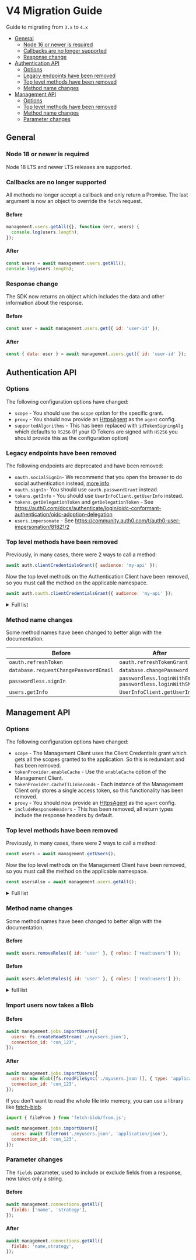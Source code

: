 # V4 Migration Guide

Guide to migrating from `3.x` to `4.x`

- [General](#general)
  - [Node 16 or newer is required](#node-16-or-newer-is-required)
  - [Callbacks are no longer supported](#callbacks-are-no-longer-supported)
  - [Response change](#response-change)
- [Authentication API](#authentication-api)
  - [Options](#options)
  - [Legacy endpoints have been removed](#legacy-endpoints-have-been-removed)
  - [Top level methods have been removed](#top-level-methods-have-been-removed)
  - [Method name changes](#method-name-changes)
- [Management API](#management-api)
  - [Options](#options-1)
  - [Top level methods have been removed](#top-level-methods-have-been-removed-1)
  - [Method name changes](#method-name-changes-1)
  - [Parameter changes](#parameter-changes)

## General

### Node 18 or newer is required

Node 18 LTS and newer LTS releases are supported.

### Callbacks are no longer supported

All methods no longer accept a callback and only return a Promise. The last argument is now an object to override the `fetch` request.

#### Before

```js
management.users.getAll({}, function (err, users) {
  console.log(users.length);
});
```

#### After

```js
const users = await management.users.getAll();
console.log(users.length);
```

### Response change

The SDK now returns an object which includes the data and other information about the response.

#### Before

```js
const user = await management.users.get({ id: 'user-id' });
```

#### After

```js
const { data: user } = await management.users.get({ id: 'user-id' });
```

## Authentication API

### Options

The following configuration options have changed:

- `scope` - You should use the `scope` option for the specific grant.
- `proxy` - You should now provide an [HttpsAgent](https://nodejs.org/api/https.html#class-httpsagent) as the `agent` config.
- `supportedAlgorithms` - This has been replaced with `idTokenSigningAlg` which defaults to `RS256` (If your ID Tokens are signed with `HS256` you should provide this as the configuration option)

### Legacy endpoints have been removed

The following endpoints are deprecated and have been removed:

- `oauth.socialSignIn`- We recommend that you open the browser to do social authentication instead, [more info](https://developers.googleblog.com/2016/08/modernizing-oauth-interactions-in-native-apps.html)
- `oauth.signIn`- You should use `oauth.passwordGrant` instead.
- `tokens.getInfo` - You should use `UserInfoClient.getUserInfo` instead.
- `tokens.getDelegationToken` and `getDelegationToken` - See https://auth0.com/docs/authenticate/login/oidc-conformant-authentication/oidc-adoption-delegation
- `users.impersonate` - See https://community.auth0.com/t/auth0-user-impersonation/81821/2

### Top level methods have been removed

Previously, in many cases, there were 2 ways to call a method:

```js
await auth.clientCredentialsGrant({ audience: 'my-api' });
```

Now the top level methods on the Authentication Client have been removed, so you must call the method on the applicable namespace.

```js
await auth.oauth.clientCredentialsGrant({ audience: 'my-api' });
```

<details>
  <summary>Full list</summary>

| Before                       | After                          |
| ---------------------------- | ------------------------------ |
| `requestMagicLink`           | `passwordless.sendEmail`       |
| `requestEmailCode`           | `passwordless.sendEmail`       |
| `verifyEmailCode`            | `passwordless.loginWithEmail`  |
| `requestSMSCode`             | `passwordless.sendSMS`         |
| `verifySMSCode`              | `passwordless.loginWithSMS`    |
| `changePassword`             | `database.changePassword`      |
| `requestChangePasswordEmail` | `database.changePassword`      |
| `getProfile`                 | `UserInfoClient.getUserInfo`   |
| `clientCredentialsGrant`     | `oauth.clientCredentialsGrant` |
| `passwordGrant`              | `oauth.passwordGrant`          |
| `refreshToken`               | `oauth.refreshTokenGrant`      |

</details>

### Method name changes

Some method names have been changed to better align with the documentation.

| Before                                | After                                                         |
| ------------------------------------- | ------------------------------------------------------------- |
| `oauth.refreshToken`                  | `oauth.refreshTokenGrant`                                     |
| `database.requestChangePasswordEmail` | `database.changePassword`                                     |
| `passwordless.signIn`                 | `passwordless.loginWithEmail`<br/>`passwordless.loginWithSMS` |
| `users.getInfo`                       | `UserInfoClient.getUserInfo`                                  |

## Management API

### Options

The following configuration options have changed:

- `scope` - The Management Client uses the Client Credentials grant which gets all the scopes granted to the application. So this is redundant and has been removed.
- `tokenProvider.enableCache` - Use the `enableCache` option of the Management Client.
- `tokenProvider.cacheTTLInSeconds` - Each instance of the Management Client only stores a single access token, so this functionality has been removed.
- `proxy` - You should now provide an [HttpsAgent](https://nodejs.org/api/https.html#class-httpsagent) as the `agent` config.
- `includeResponseHeaders` - This has been removed, all return types include the response headers by default.

### Top level methods have been removed

Previously, in many cases, there were 2 ways to call a method:

```js
const users = await management.getUsers();
```

Now the top level methods on the Management Client have been removed, so you must call the method on the applicable namespace.

```js
const usersAlso = await management.users.getAll();
```

<details>
  <summary>Full list</summary>

| Before                                      | After                                        |
| ------------------------------------------- | -------------------------------------------- |
| `getConnections`                            | `connections.getAll`                         |
| `createConnection`                          | `connections.create`                         |
| `getConnection`                             | `connections.get`                            |
| `deleteConnection`                          | `connections.delete`                         |
| `updateConnection`                          | `connections.update`                         |
| `getClients`                                | `clients.getAll`                             |
| `getClient`                                 | `clients.get`                                |
| `createClient`                              | `clients.create`                             |
| `updateClient`                              | `clients.update`                             |
| `deleteClient`                              | `clients.delete`                             |
| `getClientGrants`                           | `clientGrants.getAll`                        |
| `createClientGrant`                         | `clientGrants.create`                        |
| `updateClientGrant`                         | `clientGrants.update`                        |
| `deleteClientGrant`                         | `clientGrants.delete`                        |
| `getGrants`                                 | `grants.getAll`                              |
| `deleteGrant`                               | `grants.delete`                              |
| `createDevicePublicKey`                     | `deviceCredentials.createPublicKey`          |
| `getDeviceCredentials`                      | `deviceCredentials.getAll`                   |
| `deleteDeviceCredential`                    | `deviceCredentials.delete`                   |
| `getRules`                                  | `rules.getAll`                               |
| `createRule`                                | `rules.create`                               |
| `getRule`                                   | `rules.get`                                  |
| `deleteRule`                                | `rules.delete`                               |
| `updateRule`                                | `rules.update`                               |
| `getUsers`                                  | `users.getAll`                               |
| `getUsersByEmail`                           | `users.getByEmail`                           |
| `getUser`                                   | `users.get`                                  |
| `deleteAllUsers`                            | `users.deleteAll`                            |
| `deleteUser`                                | `users.delete`                               |
| `createUser`                                | `users.create`                               |
| `updateUser`                                | `users.update`                               |
| `updateUserMetadata`                        | `users.updateUserMetadata`                   |
| `updateAppMetadata`                         | `users.updateAppMetadata`                    |
| `deleteUserMultifactor`                     | `users.deleteMultifactorProvider`            |
| `deleteUserMultifcator`                     | `users.deleteMultifactorProvider`            |
| `unlinkUsers`                               | `users.unlink`                               |
| `linkUsers`                                 | `users.link`                                 |
| `getUserLogs`                               | `users.logs`                                 |
| `getUserRoles`                              | `users.getRoles`                             |
| `assignRolestoUser`                         | `users.assignRoles`                          |
| `assignUsersToRole`                         | `roles.assignUsers`                          |
| `removeRolesFromUser`                       | `users.removeRoles`                          |
| `getUserPermissions`                        | `users.getPermissions`                       |
| `assignPermissionsToUser`                   | `users.assignPermissions`                    |
| `removePermissionsFromUser`                 | `users.removePermissions`                    |
| `getGuardianEnrollments`                    | `users.getGuardianEnrollments`               |
| `regenerateRecoveryCode`                    | `users.regenerateRecoveryCode`               |
| `invalidateRememberBrowser`                 | `users.invalidateRememberBrowser`            |
| `getUserBlocks`                             | `userBlocks.get`                             |
| `unblockUser`                               | `userBlocks.delete`                          |
| `getUserBlocksByIdentifier`                 | `userBlocks.getByIdentifier`                 |
| `unblockUserByIdentifier`                   | `userBlocks.deleteByIdentifier`              |
| `getGuardianEnrollment`                     | `guardian.getGuardianEnrollment`             |
| `deleteGuardianEnrollment`                  | `guardian.deleteGuardianEnrollment`          |
| `getBlacklistedTokens`                      | `blacklistedTokens.getAll`                   |
| `blacklistToken`                            | `blacklistedTokens.add`                      |
| `createEmailTemplate`                       | `emailTemplates.create`                      |
| `getEmailTemplate`                          | `emailTemplates.get`                         |
| `updateEmailTemplate`                       | `emailTemplates.update`                      |
| `getEmailProvider`                          | `emailProvider.get`                          |
| `configureEmailProvider`                    | `emailProvider.configure`                    |
| `deleteEmailProvider`                       | `emailProvider.delete`                       |
| `updateEmailProvider`                       | `emailProvider.update`                       |
| `getActiveUsersCount`                       | `stats.getActiveUsersCount`                  |
| `getDailyStats`                             | `stats.getDaily`                             |
| `getTenantSettings`                         | `tenant.getSettings`                         |
| `updateTenantSettings`                      | `tenant.updateSettings`                      |
| `getJob`                                    | `jobs.get`                                   |
| `importUsers`                               | `jobs.importUsers`                           |
| `importUsersJob`                            | `jobs.importUsersJob`                        |
| `exportUsers`                               | `jobs.exportUsers`                           |
| `getJobErrors`                              | `jobs.errors`                                |
| `sendEmailVerification`                     | `jobs.verifyEmail`                           |
| `createPasswordChangeTicket`                | `tickets.changePassword`                     |
| `createEmailVerificationTicket`             | `tickets.verifyEmail`                        |
| `getLog`                                    | `logs.get`                                   |
| `getLogs`                                   | `logs.getAll`                                |
| `getLogStreams`                             | `logStreams.getAll`                          |
| `createLogStream`                           | `logStreams.create`                          |
| `getLogStream`                              | `logStreams.get`                             |
| `deleteLogStream`                           | `logStreams.delete`                          |
| `updateLogStream`                           | `logStreams.update`                          |
| `createResourceServer`                      | `resourceServers.create`                     |
| `getResourceServers`                        | `resourceServers.getAll`                     |
| `getResourceServer`                         | `resourceServers.get`                        |
| `deleteResourceServer`                      | `resourceServers.delete`                     |
| `updateResourceServer`                      | `resourceServers.update`                     |
| `setRulesConfig`                            | `rulesConfigs.set`                           |
| `getRulesConfigs`                           | `rulesConfigs.getAll`                        |
| `deleteRulesConfig`                         | `rulesConfigs.delete`                        |
| `createCustomDomain`                        | `customDomains.create`                       |
| `getCustomDomains`                          | `customDomains.getAll`                       |
| `getCustomDomain`                           | `customDomains.get`                          |
| `verifyCustomDomain`                        | `customDomains.verify`                       |
| `deleteCustomDomain`                        | `customDomains.delete`                       |
| `createGuardianEnrollmentTicket`            | `guardian.createEnrollmentTicket`            |
| `getGuardianFactors`                        | `guardian.getFactors`                        |
| `getGuardianFactorSettings`                 | `guardian.getFactorSettings`                 |
| `getGuardianFactorProvider`                 | `guardian.getFactorProvider`                 |
| `updateGuardianFactorProvider`              | `guardian.updateFactorProvider`              |
| `updateGuardianFactorSettings`              | `guardian.updateFactorSettings`              |
| `getGuardianFactorTemplates`                | `guardian.getFactorTemplates`                |
| `updateGuardianFactorTemplates`             | `guardian.updateFactorTemplates`             |
| `updateGuardianFactor`                      | `guardian.updateFactor`                      |
| `getGuardianPolicies`                       | `guardian.getPolicies`                       |
| `updateGuardianPolicies`                    | `guardian.updatePolicies`                    |
| `getGuardianPhoneFactorSelectedProvider`    | `guardian.getPhoneFactorSelectedProvider`    |
| `updateGuardianPhoneFactorSelectedProvider` | `guardian.updatePhoneFactorSelectedProvider` |
| `getGuardianPhoneFactorMessageTypes`        | `guardian.getPhoneFactorMessageTypes`        |
| `updateGuardianPhoneFactorMessageTypes`     | `guardian.updatePhoneFactorMessageTypes`     |
| `getRoles`                                  | `roles.getAll`                               |
| `createRole`                                | `roles.create`                               |
| `getRole`                                   | `roles.get`                                  |
| `deleteRole`                                | `roles.delete`                               |
| `updateRole`                                | `roles.update`                               |
| `getPermissionsInRole`                      | `roles.getPermissions`                       |
| `addPermissionsInRole`                      | `roles.addPermissions`                       |
| `removePermissionsFromRole`                 | `roles.removePermissions`                    |
| `getUsersInRole`                            | `roles.getUsers`                             |
| `getHooks`                                  | `hooks.getAll`                               |
| `getHook`                                   | `hooks.get`                                  |
| `createHook`                                | `hooks.create`                               |
| `updateHook`                                | `hooks.update`                               |
| `deleteHook`                                | `hooks.delete`                               |
| `getHookSecrets`                            | `hooks.getSecrets`                           |
| `addHookSecrets`                            | `hooks.addSecrets`                           |
| `updateHookSecrets`                         | `hooks.updateSecrets`                        |
| `removeHookSecrets`                         | `hooks.removeSecrets`                        |
| `getAccessToken`                            | `tokenProvider.getAccessToken`               |
| `updateBrandingSettings`                    | `branding.updateSettings`                    |
| `getBrandingSettings`                       | `branding.getSettings`                       |
| `getBrandingUniversalLoginTemplate`         | `branding.getUniversalLoginTemplate`         |
| `setBrandingUniversalLoginTemplate`         | `branding.setUniversalLoginTemplate`         |
| `deleteBrandingUniversalLoginTemplate`      | `branding.deleteUniversalLoginTemplate`      |
| `updateMigrations`                          | `migrations.updateMigrations`                |
| `getMigrations`                             | `migrations.getMigrations`                   |
| `getPromptsSettings`                        | `prompts.getSettings`                        |
| `updatePromptsSettings`                     | `prompts.updateSettings`                     |
| `getCustomTextByLanguage`                   | `prompts.getCustomTextByLanguage`            |
| `updateCustomTextByLanguage`                | `prompts.updateCustomTextByLanguage`         |

</details>

### Method name changes

Some method names have been changed to better align with the documentation.

#### Before

```js
await users.removeRoles({ id: 'user' }, { roles: ['read:users'] });
```

#### Before

```js
await users.deleteRoles({ id: 'user' }, { roles: ['read:users'] });
```

<details>
  <summary>full list</summary>

| Before                                  | After                                           |
| --------------------------------------- | ----------------------------------------------- |
| `blacklistedTokens.add`                 | `blacklists.add`                                |
| `blacklistedTokens.getAll`              | `blacklists.getAll`                             |
| `clientCredentials.create`              | `clients.createCredential`                      |
| `clientCredentials.getAll`              | `clients.getredentials`                         |
| `clientCredentials.get`                 | `clients.getCredential`                         |
| `clientCredentials.delete`              | `clients.deleteCredential`                      |
| `emailProvider.get`                     | `emails.get`                                    |
| `emailProvider.update`                  | `emails.update`                                 |
| `emailProvider.configure`               | `emails.configure`                              |
| `tenant.getSettings`                    | `tenants.getSettings`                           |
| `tenant.updateSettings`                 | `tenants.updateSettings`                        |
| `users.getByEmail`                      | `usersByEmailManager.getByEmail`                |
| `users.updateUserMetadata`              | `users.update`                                  |
| `users.updateAppMetadata`               | `users.update`                                  |
| `users.deleteAll`                       | `REMOVED`                                       |
| `users.logs`                            | `users.getLogs`                                 |
| `users.getGuardianEnrollments`          | `getEnrollments`                                |
| `users.removeRoles`                     | `users.deleteRoles`                             |
| `users.removePermissions`               | `users.deletePermissions`                       |
| `users.getAuthenticationMethodById`     | `users.getAuthenticationMethod`                 |
| `users.updateAuthenticationMethodById`  | `users.updateAuthenticationMethod`              |
| `users.deleteAuthenticationMethodById`  | `users.deleteAuthenticationMethod`              |
| `userBlocks.getByIdentifier`            | `userBlocks.get`                                |
| `userBlocks.deleteByIdentifier`         | `userBlocks.delete`                             |
| `guardian.getFactorProvider`            | `guardian.get{name}FactorProvider{provider}`    |
| `guardian.updateFactorProvider`         | `guardian.update{name}FactorProvider{provider}` |
| `guardian.getFactorTemplates`           | `guardian.get{name}FactorTemplates`             |
| `guardian.updateFactorTemplates`        | `guardian.update{name}FactorTemplates`          |
| `jobs.importUsersJob`                   | `jobs.importUsers`                              |
| `jobs.errors`                           | `jobs.getErrors`                                |
| `roles.removePermissions`               | `deletePermissions`                             |
| `hooks.removeSecrets`                   | `hooks.deleteSecrets`                           |
| `prompts.updateSettings`                | `prompts.update`                                |
| `prompts.getSettings`                   | `prompts.get`                                   |
| `organizations.getByID`                 | `organizations.get`                             |
| `organizations.removeEnabledConnection` | `organizations.deleteEnabledConnection`         |
| `organizations.removeMembers`           | `organizations.deleteMembers`                   |
| `organizations.removeMemberRoles`       | `organizations.deleteMemberRoles`               |

</details>

### Import users now takes a Blob

#### Before

```js
await management.jobs.importUsers({
  users: fs.createReadStream('./myusers.json'),
  connection_id: 'con_123',
});
```

#### After

```js
await management.jobs.importUsers({
  users: new Blob([fs.readFileSync('./myusers.json')], { type: 'application/json' }),
  connection_id: 'con_123',
});
```

If you don't want to read the whole file into memory, you can use a library like [fetch-blob](https://github.com/node-fetch/fetch-blob).

```js
import { fileFrom } from 'fetch-blob/from.js';

await management.jobs.importUsers({
  users: await fileFrom('./myusers.json', 'application/json'),
  connection_id: 'con_123',
});
```

### Parameter changes

The `fields` parameter, used to include or exclude fields from a response, now takes only a string.

#### Before

```js
await management.connections.getAll({
  fields: ['name', 'strategy'],
});
```

#### After

```js
await management.connections.getAll({
  fields: 'name,strategy',
});
```

